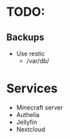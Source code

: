 # TODO:

## Backups
* Use restic
  * /var/db/

# Services
* Minecraft server
* Authelia
* Jellyfin
* Nextcloud
